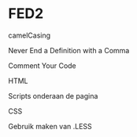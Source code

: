 FED2
====
camelCasing

Never End a Definition with a Comma

Comment Your Code


HTML 

Scripts onderaan de pagina

CSS

Gebruik maken van .LESS
